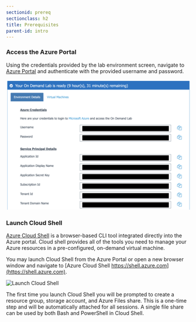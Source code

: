 ```yaml
---
sectionid: prereq
sectionclass: h2
title: Prerequisites
parent-id: intro
---
```


### Access the Azure Portal

Using the credentials provided by the lab environment screen, navigate to [Azure Portal](https://portal.azure.com) and authenticate with the provided username and password.

![Lab environment credentials](media/lab-env.png)

### Launch Cloud Shell

[Azure Cloud Shell](https://azure.microsoft.com/en-us/features/cloud-shell/) is a browser-based CLI tool integrated directly into the Azure portal. Cloud shell provides all of the tools you need to manage your Azure resources in a pre-configured, on-demand virtual machine.

You may launch Cloud Shell from the Azure Portal or open a new browser window and navigate to [Azure Cloud Shell https://shell.azure.com](https://shell.azure.com).

![Launch Cloud Shell](https://docs.microsoft.com/en-us/azure/cloud-shell/media/overview/overview-bash-pic.png)

The first time you launch Cloud Shell you will be prompted to create a resource group, storage account, and Azure Files share. This is a one-time step and will be automatically attached for all sessions. A single file share can be used by both Bash and PowerShell in Cloud Shell.
